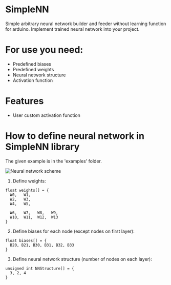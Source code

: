 # SimpleNN
Simple arbitrary neural network builder and feeder without learning function for arduino.
Implement trained neural network into your project.

# For use you need:
- Predefined biases
- Predefined weights
- Neural network structure
- Activation function

# Features
- User custom activation function

# How to define neural network in SimpleNN library
The given example is in the 'examples' folder.

![Neural network scheme](https://i.imgur.com/d9CD5Mm.jpg)

1. Define weights:
```
float weights[] = {
  W0,   W1,
  W2,   W3,
  W4,   W5,
  
  W6,   W7,   W8,   W9,
  W10,  W11,  W12,  W13
}
```

2. Define biases for each node (except nodes on first layer):
```
float biases[] = {
  B20, B21, B30, B31, B32, B33
}
```

3. Define neural network structure (number of nodes on each layer):
```
unsigned int NNStructure[] = {
  3, 2, 4
}
```
